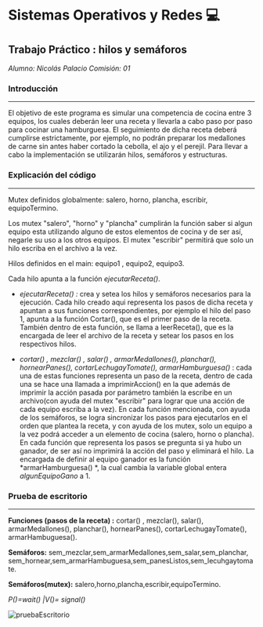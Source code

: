 # Sistemas Operativos y Redes 💻

##  Trabajo Práctico :  hilos y semáforos

*Alumno: Nicolás Palacio
Comisión: 01*

###  Introducción

------------


El objetivo de este programa es simular una competencia de cocina entre 3 equipos, los cuales deberán leer una receta y llevarla a cabo paso por paso para cocinar una hamburguesa. El seguimiento de dicha receta deberá cumplirse estrictamente, por ejemplo, no podrán preparar los medallones de carne sin antes haber cortado la cebolla, el ajo y el perejil. Para llevar a cabo la implementación se utilizarán hilos, semáforos y estructuras.

### Explicación del código

------------

Mutex definidos globalmente: salero, horno, plancha, escribir, equipoTermino.

Los mutex "salero", "horno" y "plancha" cumplirán la función saber si algun equipo esta utilizando alguno de estos elementos de cocina y de ser así, negarle su uso a los otros equipos. El mutex "escribir" permitirá que solo un hilo escriba en el archivo a la vez. 

Hilos definidos en el main: equipo1 , equipo2, equipo3. 

Cada hilo apunta a la función *ejecutarReceta()*.

- *ejecutarReceta() :*  crea y setea los hilos y semáforos necesarios para la ejecución. Cada hilo creado aqui representa los pasos de dicha receta y apuntan a sus funciones correspondientes, por ejemplo el hilo del paso 1, apunta a la función Cortar(), que es el primer paso de la receta. También dentro de esta función, se llama a leerReceta(), que es la encargada de leer el archivo de la receta y setear los pasos en los respectivos hilos.

- *cortar() , mezclar() , salar() , armarMedallones(), planchar(), hornearPanes(), cortarLechugayTomate(), armarHamburguesa()* :  cada una de estas funciones representa un paso de la receta, dentro de cada una se hace una llamada a imprimirAccion() en la que además de imprimir la acción pasada por parámetro también la escribe en un archivo(con ayuda del mutex "escribir" para lograr que una acción de cada equipo escriba a la vez). En cada función mencionada, con ayuda de los semáforos, se logra sincronizar los pasos para ejecutarlos en el orden que plantea la receta, y con ayuda de los mutex, solo un equipo a la vez podrá acceder a un elemento de cocina (salero, horno o plancha). 
  En cada función que representa los pasos se pregunta si ya hubo un ganador, de ser así no imprimirá la acción del paso y eliminará el hilo. La encargada de definir al equipo ganador es la función *armarHamburguesa() *, la cual cambia la variable global entera *algunEquipoGano* a 1.


### Prueba de escritorio

------------
**Funciones (pasos de la receta) :** cortar() , mezclar(), salar(), armarMedallones(), planchar(), hornearPanes(), cortarLechugayTomate(), armarHambuguesa().

**Semáforos:** sem_mezclar,sem_armarMedallones,sem_salar,sem_planchar,   sem_hornear,sem_armarHambuguesa,sem_panesListos,sem_lecuhgaytomate.

**Semáforos(mutex):** salero,horno,plancha,escribir,equipoTermino.

*P()=wait()   |V()= signal()*

![pruebaEscritorio](https://user-images.githubusercontent.com/69064260/96062095-36e1f680-0e6b-11eb-9330-f41f8720e9c2.png)


